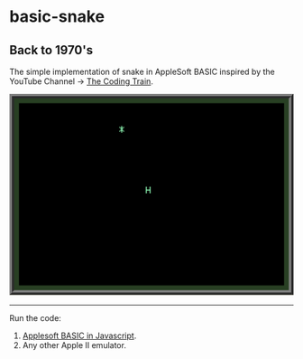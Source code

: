 # basic-snake

## Back to 1970's

The simple implementation of snake in AppleSoft BASIC inspired by the YouTube Channel -> [The Coding Train](https://www.youtube.com/c/TheCodingTrain).

![plot](https://github.com/1chooo/basic-snake/blob/main/img/snake.png)

---
Run the code: 
1. [Applesoft BASIC in Javascript](https://www.calormen.com/jsbasic/).
2. Any other Apple II emulator.